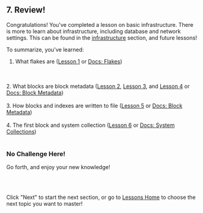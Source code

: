 ## 7. Review!

Congratulations! You've completed a lesson on basic infrastructure. There is more to learn about infrastructure, including database and network settings. This can be found in the <a href="/docs/infrastructure/db-infrastructure" target="_blank">infrastructure</a> section, and future lessons! 

To summarize, you've learned:

1. What flakes are (<a href="/lesson/bg-infra/1" target="_blank">Lesson 1</a> or <a href="/docs/infrastructure/db-infrastructure#flakes" target="_blank">Docs: Flakes</a>)
<br/>
<br/>
2. What blocks are block metadata (<a href="/lesson/bg-infra/2" target="_blank">Lesson 2</a>, <a href="/lesson/bg-infra/3" target="_blank">Lesson 3</a>, and <a href="/lesson/bg-infra/4" target="_blank">Lesson 4</a> or <a href="/docs/infrastructure/db-infrastructure#block-metadata" target="_blank">Docs: Block Metadata</a>)
<br/>
<br/>
3. How blocks and indexes are written to file (<a href="/lesson/bg-infra/5" target="_blank">Lesson 5</a> or <a href="/docs/infrastructure/db-infrastructure#block-files" target="_blank">Docs: Block Metadata</a>)
<br/>
<br/>
4. The first block and system collection (<a href="/lesson/bg-infra/6" target="_blank">Lesson 6</a> or <a href="/docs/infrastructure/system-collections" target="_blank">Docs: System Collections</a>)
<br/>
<br/>

<div class="challenge">
<h3>No Challenge Here!</h3>
<p>Go forth, and enjoy your new knowledge!</p>
</div>
<br/>
<br/>

Click "Next" to start the next section, or go to [Lessons Home](/lesson) to choose the next topic you want to master!